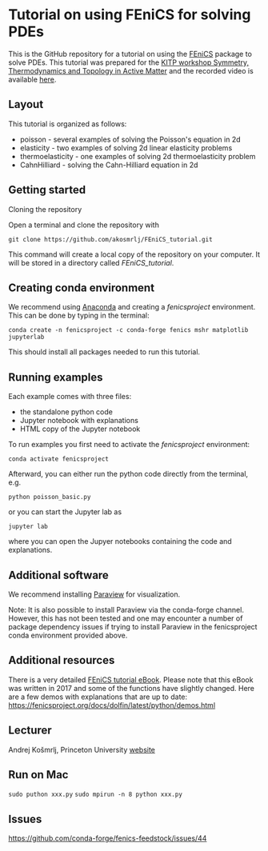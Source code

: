 # Tutorial on using FEniCS for solving PDEs

This is the GitHub repository for a tutorial on using the [FEniCS](https://fenicsproject.org/) package to solve PDEs. This tutorial was prepared for the [KITP workshop Symmetry, Thermodynamics and Topology in Active Matter](https://www.kitp.ucsb.edu/activities/active20) and the recorded video is available [here](http://online.kitp.ucsb.edu/online/active20/tutorial4/).

## Layout 

This tutorial is organized as follows:

- poisson - several examples of solving the Poisson's equation in 2d
- elasticity - two examples of solving 2d linear elasticity problems
- thermoelasticity - one examples of solving 2d thermoelasticity problem
- CahnHilliard - solving the Cahn-Hilliard equation in 2d

## Getting started

Cloning the repository

Open a terminal and clone the repository with

`git clone https://github.com/akosmrlj/FEniCS_tutorial.git`

This command will create a local copy of the repository on your computer. It will be stored in a directory called *FEniCS_tutorial*.

## Creating conda environment

We recommend using [Anaconda](https://anaconda.org/) and creating a *fenicsproject* environment. This can be done by typing in the terminal:

`conda create -n fenicsproject -c conda-forge fenics mshr matplotlib jupyterlab`

This should install all packages needed to run this tutorial.

## Running examples

Each example comes with three files:

- the standalone python code
- Jupyter notebook with explanations
- HTML copy of the Jupyter notebook

To run examples you first need to activate the *fenicsproject* environment:

`conda activate fenicsproject`

Afterward, you can either run the python code directly from the terminal, e.g.

`python poisson_basic.py`

or you can start the Jupyter lab as

`jupyter lab`

where you can open the Jupyer notebooks containing the code and explanations.

## Additional software

We recommend installing [Paraview](https://www.paraview.org/) for visualization.

Note: It is also possible to install Paraview via the conda-forge channel. However, this has not been tested and one may encounter a number of package dependency issues if trying to install Paraview in the fenicsproject conda environment provided above.

## Additional resources

There is a very detailed [FEniCS tutorial eBook](https://fenicsproject.org/tutorial/). Please note that this eBook was written in 2017 and some of the functions have slightly changed. Here are a few demos with explanations that are up to date:
https://fenicsproject.org/docs/dolfin/latest/python/demos.html

## Lecturer

Andrej Košmrlj, Princeton University
[website](http://www.princeton.edu/~akosmrlj/) 

## Run on Mac
`sudo puthon xxx.py`
`sudo mpirun -n 8 python xxx.py`

## Issues
https://github.com/conda-forge/fenics-feedstock/issues/44
